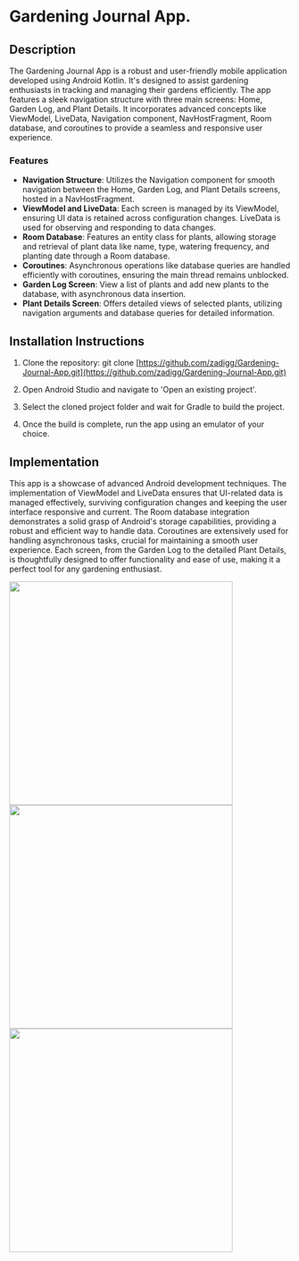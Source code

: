 # Gardening Journal App.

## Description
The Gardening Journal App is a robust and user-friendly mobile application developed using Android Kotlin. It's designed to assist gardening enthusiasts in tracking and managing their gardens efficiently. The app features a sleek navigation structure with three main screens: Home, Garden Log, and Plant Details. It incorporates advanced concepts like ViewModel, LiveData, Navigation component, NavHostFragment, Room database, and coroutines to provide a seamless and responsive user experience.

### Features
- **Navigation Structure**: Utilizes the Navigation component for smooth navigation between the Home, Garden Log, and Plant Details screens, hosted in a NavHostFragment.
- **ViewModel and LiveData**: Each screen is managed by its ViewModel, ensuring UI data is retained across configuration changes. LiveData is used for observing and responding to data changes.
- **Room Database**: Features an entity class for plants, allowing storage and retrieval of plant data like name, type, watering frequency, and planting date through a Room database.
- **Coroutines**: Asynchronous operations like database queries are handled efficiently with coroutines, ensuring the main thread remains unblocked.
- **Garden Log Screen**: View a list of plants and add new plants to the database, with asynchronous data insertion.
- **Plant Details Screen**: Offers detailed views of selected plants, utilizing navigation arguments and database queries for detailed information.

## Installation Instructions
1. Clone the repository:
git clone [https://github.com/zadigg/Gardening-Journal-App.git](https://github.com/zadigg/Gardening-Journal-App.git)

2. Open Android Studio and navigate to 'Open an existing project'.
3. Select the cloned project folder and wait for Gradle to build the project.
4. Once the build is complete, run the app using an emulator of your choice.

## Implementation
This app is a showcase of advanced Android development techniques. The implementation of ViewModel and LiveData ensures that UI-related data is managed effectively, surviving configuration changes and keeping the user interface responsive and current. The Room database integration demonstrates a solid grasp of Android's storage capabilities, providing a robust and efficient way to handle data. Coroutines are extensively used for handling asynchronous tasks, crucial for maintaining a smooth user experience. Each screen, from the Garden Log to the detailed Plant Details, is thoughtfully designed to offer functionality and ease of use, making it a perfect tool for any gardening enthusiast.

<img src="https://github.com/zadigg/Gardening-Journal-App/assets/62830716/8942ab9b-c324-4967-8cd5-f0b64e2b0b0b" width="400" height="auto">

<img src="https://github.com/zadigg/Gardening-Journal-App/assets/62830716/b08bb4ad-6d1b-478f-9cff-1bba9e7c9085" width="400" height="auto">

<img src="https://github.com/zadigg/Gardening-Journal-App/assets/62830716/7183601e-ca6c-4643-89b1-3843d4db179d" width="400" height="auto">


